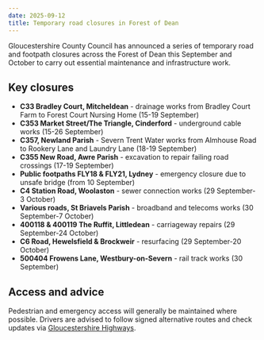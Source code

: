 ```yaml
---
date: 2025-09-12
title: Temporary road closures in Forest of Dean
---
```


Gloucestershire County Council has announced a series of temporary road and footpath closures across the Forest of Dean this September and October to carry out essential maintenance and infrastructure work.

## Key closures

- **C33 Bradley Court, Mitcheldean** - drainage works from Bradley Court Farm to Forest Court Nursing Home (15-19 September)  
- **C353 Market Street/The Triangle, Cinderford** - underground cable works (15-26 September)  
- **C357, Newland Parish** - Severn Trent Water works from Almhouse Road to Rookery Lane and Laundry Lane (18-19 September)  
- **C355 New Road, Awre Parish** - excavation to repair failing road crossings (17-19 September)  
- **Public footpaths FLY18 & FLY21, Lydney** - emergency closure due to unsafe bridge (from 10 September)  
- **C4 Station Road, Woolaston** - sewer connection works (29 September-3 October)  
- **Various roads, St Briavels Parish** - broadband and telecoms works (30 September-7 October)  
- **400118 & 400119 The Ruffit, Littledean** - carriageway repairs (29 September-24 October)  
- **C6 Road, Hewelsfield & Brockweir** - resurfacing (29 September-20 October)  
- **500404 Frowens Lane, Westbury-on-Severn** - rail track works (30 September)

## Access and advice

Pedestrian and emergency access will generally be maintained where possible. Drivers are advised to follow signed alternative routes and check updates via [Gloucestershire Highways](https://www.gloucestershire.gov.uk).
